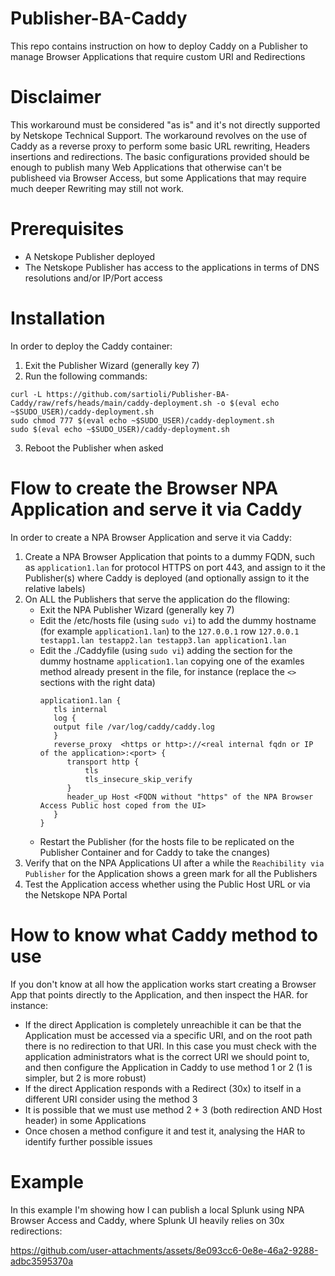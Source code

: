 # Publisher-BA-Caddy
This repo contains instruction on how to deploy Caddy on a Publisher to manage Browser Applications that require custom URI and Redirections

# Disclaimer
This workaround must be considered "as is" and it's not directly supported by Netskope Technical Support.
The workaround revolves on the use of Caddy as a reverse proxy to perform some basic URL rewriting, Headers insertions and redirections.
The basic configurations provided should be enough to publish many Web Applications that otherwise can't be publisheed via Browser Access, but some Applications that may require much deeper Rewriting may still not work.

# Prerequisites
- A Netskope Publisher deployed
- The Netskope Publisher has access to the applications in terms of DNS resolutions and/or IP/Port access

# Installation
In order to deploy the Caddy container:
1) Exit the Publisher Wizard (generally key 7)
2) Run the following commands:
```
curl -L https://github.com/sartioli/Publisher-BA-Caddy/raw/refs/heads/main/caddy-deployment.sh -o $(eval echo ~$SUDO_USER)/caddy-deployment.sh
sudo chmod 777 $(eval echo ~$SUDO_USER)/caddy-deployment.sh
sudo $(eval echo ~$SUDO_USER)/caddy-deployment.sh
```
3) Reboot the Publisher when asked

# Flow to create the Browser NPA Application and serve it via Caddy

In order to create a NPA Browser Application and serve it via Caddy:

1) Create a NPA Browser Application that points to a dummy FQDN, such as ```application1.lan``` for protocol HTTPS on port 443, and assign to it the Publisher(s) where Caddy is deployed (and optionally assign to it the relative labels)
2) On ALL the Publishers that serve the application do the fllowing:
   - Exit the NPA Publisher Wizard (generally key 7)
   - Edit the /etc/hosts file (using ```sudo vi```) to add the dummy hostname (for example ```application1.lan```) to the ```127.0.0.1``` row
     ``` 127.0.0.1 testapp1.lan testapp2.lan testapp3.lan application1.lan ```
   - Edit the ./Caddyfile (using ```sudo vi```) adding the section for the dummy hostname ```application1.lan``` copying one of the examles method already present in the file, for instance (replace the ```<>``` sections with the right data)
     ```
     application1.lan {
        tls internal
        log {
        output file /var/log/caddy/caddy.log
        }
        reverse_proxy  <https or http>://<real internal fqdn or IP of the application>:<port> {
           transport http {
               tls
               tls_insecure_skip_verify
           }
           header_up Host <FQDN without "https" of the NPA Browser Access Public host coped from the UI>
        }
     }
     ```
   - Restart the Publisher (for the hosts file to be replicated on the Publisher Container and for Caddy to take the cnanges)
3) Verify that on the NPA Applications UI after a while the ```Reachibility via Publisher``` for the Application shows a green mark for all the Publishers
4) Test the Application access whether using the Public Host URL or via the Netskope NPA Portal

# How to know what Caddy method to use
If you don't know at all how the application works start creating a Browser App that points directly to the Application, and then inspect the HAR. for instance:
- If the direct Application is completely unreachible it can be that the Application must be accessed via a specific URI, and on the root path there is no redirection to that URI. In this case you must check with the application administrators what is the correct URI we should point to, and then configure the Application in Caddy to use method 1 or 2 (1 is simpler, but 2 is more robust)
- If the direct Application responds with a Redirect (30x) to itself in a different URI consider using the method 3
- It is possible that we must use method 2 + 3 (both redirection AND Host header) in some Applications
- Once chosen a method configure it and test it, analysing the HAR to identify further possible issues

# Example
In this example I'm showing how I can publish a local Splunk using NPA Browser Access and Caddy, where Splunk UI heavily relies on 30x redirections:

https://github.com/user-attachments/assets/8e093cc6-0e8e-46a2-9288-adbc3595370a

